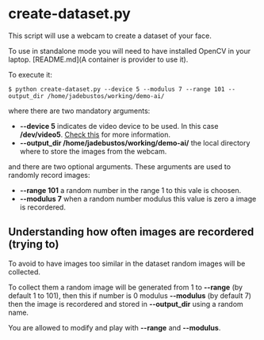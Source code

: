 # create-dataset.py

This script will use a webcam to create a dataset of your face.

To use in standalone mode you will need to have installed OpenCV in your laptop. [README.md](A container is provider to use it).

To execute it:

```console
$ python create-dataset.py --device 5 --modulus 7 --range 101 --output_dir /home/jadebustos/working/demo-ai/
```

where there are two mandatory arguments:

* **--device 5** indicates de video device to be used. In this case **/dev/video5**. [Check this](../face-detection/face-detection-video.md) for more information.
* **--output_dir /home/jadebustos/working/demo-ai/** the local directory where to store the images from the webcam.

and there are two optional arguments. These arguments are used to randomly record images:

* **--range 101** a random number in the range 1 to this vale is choosen.
* **--modulus 7** when a random number modulus this value is zero a image is recordered.

## Understanding how often images are recordered (trying to)

To avoid to have images too similar in the dataset random images will be collected.

To collect them a random image will be generated from 1 to **--range** (by default 1 to 101), then this if number is 0 modulus **--modulus** (by default 7) then the image is recordered and stored in **--output_dir** using a random name.

You are allowed to modify and play with **--range** and **--modulus**.